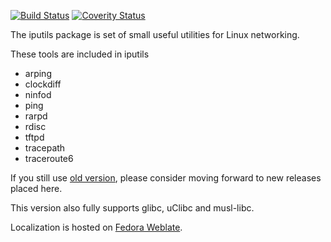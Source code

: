 [![Build Status](https://travis-ci.org/iputils/iputils.svg?branch=master)](https://travis-ci.org/iputils/iputils)
[![Coverity Status](https://scan.coverity.com/projects/1944/badge.svg?flat=1)](https://scan.coverity.com/projects/1944)

The iputils package is set of small useful utilities for Linux networking.

These tools are included in iputils
- arping
- clockdiff
- ninfod
- ping
- rarpd
- rdisc
- tftpd
- tracepath
- traceroute6

If you still use [old version](http://www.skbuff.net/iputils/), please consider moving forward to new releases placed here.

This version also fully supports glibc, uClibc and musl-libc.

Localization is hosted on [Fedora Weblate](https://translate.fedoraproject.org/projects/iputils/iputils/).

<!-- vim: set tw=80: -->
